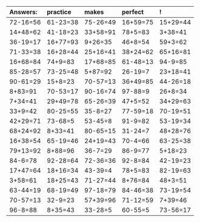 | Answers: | practice | makes | perfect | ! |
| :--- | :--- | :--- | :--- | :--- |
| 72-16=56 | 61-23=38 | 75-26=49 | 16+59=75 | 15+29=44 | 
| 14+48=62 | 41-18=23 | 33+58=91 | 78+5=83 | 3+38=41 | 
| 36-19=17 | 16+77=93 | 9+26=35 | 46+8=54 | 59+3=62 | 
| 71-33=38 | 16+28=44 | 25+16=41 | 38+24=62 | 65+16=81 | 
| 16+68=84 | 74+9=83 | 17+68=85 | 61-48=13 | 94-9=85 | 
| 85-28=57 | 73-25=48 | 5+87=92 | 26-19=7 | 23+18=41 | 
| 90-61=29 | 15+8=23 | 70-57=13 | 36+49=85 | 44-26=18 | 
| 8+83=91 | 70-53=17 | 90-16=74 | 97-88=9 | 26+8=34 | 
| 7+34=41 | 29+49=78 | 65-26=39 | 47+5=52 | 34+29=63 | 
| 33+9=42 | 80-25=55 | 35-8=27 | 77-59=18 | 70-19=51 | 
| 42+29=71 | 73-68=5 | 53-45=8 | 91-9=82 | 53-19=34 | 
| 68+24=92 | 8+33=41 | 80-65=15 | 31-24=7 | 48+28=76 | 
| 16+38=54 | 65-19=46 | 24+19=43 | 70-4=66 | 63-25=38 | 
| 79+13=92 | 8+88=96 | 36-7=29 | 86-9=77 | 5+18=23 | 
| 84-6=78 | 92-28=64 | 72-36=36 | 92-8=84 | 42-19=23 | 
| 17+47=64 | 18+16=34 | 43-39=4 | 78+5=83 | 82-19=63 | 
| 3+58=61 | 18+25=43 | 71-27=44 | 8+76=84 | 48+3=51 | 
| 63-44=19 | 68-19=49 | 97-18=79 | 84-46=38 | 73-19=54 | 
| 70-57=13 | 32-9=23 | 57+39=96 | 71-12=59 | 7+39=46 | 
| 96-8=88 | 8+35=43 | 33-28=5 | 60-55=5 | 73-56=17 | 
